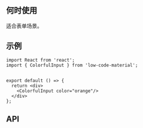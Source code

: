 ## 何时使用

适合表单场景。

## 示例

```tsx
import React from 'react';
import { ColorfulInput } from 'low-code-material';


export default () => {
  return <div>
    <ColorfulInput color="orange"/>
  </div>
};
```

## API

<API hideTitle  src="@/components/colorful-input/colorful-input.tsx" />
